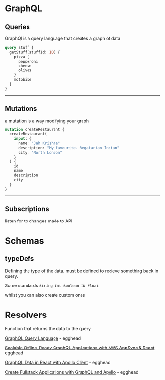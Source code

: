 # GraphQL

## Queries

GraphQl is a query language that creates a graph of data

```graphql
query stuff {
  getStuff(stuffId: ID) {
    pizza {
      pepperoni
      cheese
      olives
    }
    motobike
  }
}
```

---

## Mutations

a mutation is a way modifying your graph

```graphql
mutation createRestaurant {
  createRestaurant(
    input: {
      name: "Jah Krishna"
      description: "My favourite. Vegatarian Indian"
      city: "North London"
    }
  ) {
    id
    name
    description
    city
  }
}
```

---

## Subscriptions

listen for to changes made to API

# Schemas

## typeDefs

Defining the type of the data. must be defined to recieve something back in query.

Some standards `String Int Boolean ID Float`

whilst you can also create custom ones

# Resolvers

Function that returns the data to the query

[GraphQL Query Language](https://egghead.io/courses/graphql-query-language) - egghead

[Scalable Offline-Ready GraphQL Applications with AWS AppSync & React](https://egghead.io/courses/scalable-offline-ready-graphql-applications-with-aws-appsync-react) - egghead

[GraphQL Data in React with Apollo Client](https://egghead.io/courses/graphql-data-in-react-with-apollo-client) - egghead

[Create Fullstack Applications with GraphQL and Apollo](https://egghead.io/playlists/create-fullstack-applications-with-graphql-and-apollo-794dc9c7) - egghead
